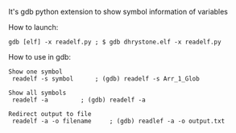 It's gdb python extension to show symbol information of variables

How to launch:

	gdb [elf] -x readelf.py ; $ gdb dhrystone.elf -x readelf.py

How to use in gdb:

	Show one symbol
	 readelf -s symbol		; (gdb) readelf -s Arr_1_Glob

	Show all symbols
	 readelf -a			; (gdb) readelf -a

	Redirect output to file
	 readelf -a -o filename		; (gdb) readlef -a -o output.txt
